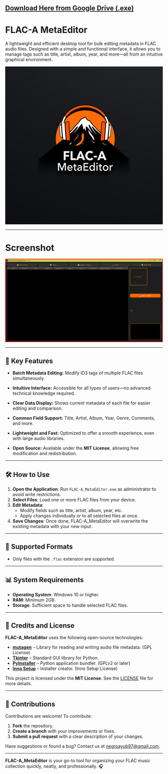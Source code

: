 ## [Download Here from Google Drive (.exe)](https://drive.google.com/file/d/1daqhMdH8icWZ7V7IhI1cZvARc_lyhK1p/view?usp=sharing)

# FLAC-A MetaEditor

A lightweight and efficient desktop tool for bulk editing metadata in FLAC audio files. Designed with a simple and functional interface, it allows you to manage tags such as title, artist, album, year, and more—all from an intuitive graphical environment.

![FLAC-A_MetaEditor logo](icon.png)

---

# Screenshot

![Screenshot](Capture.png)

---

## 🌟 Key Features

- **Batch Metadata Editing:**
  Modify ID3 tags of multiple FLAC files simultaneously.

- **Intuitive Interface:**
  Accessible for all types of users—no advanced technical knowledge required.

- **Clear Data Display:**
  Shows current metadata of each file for easier editing and comparison.

- **Common Field Support:**
  Title, Artist, Album, Year, Genre, Comments, and more.

- **Lightweight and Fast:**
  Optimized to offer a smooth experience, even with large audio libraries.

- **Open Source:**
  Available under the **MIT License**, allowing free modification and redistribution.

---

## 🛠️ How to Use

1. **Open the Application**: Run `FLAC-A_MetaEditor.exe` as administrator to avoid write restrictions.
2. **Select Files**: Load one or more FLAC files from your device.
3. **Edit Metadata**:
   - Modify fields such as title, artist, album, year, etc.
   - Apply changes individually or to all selected files at once.
4. **Save Changes**: Once done, FLAC-A_MetaEditor will overwrite the existing metadata with your new input.

---

## 🎵 Supported Formats

- Only files with the `.flac` extension are supported.

---

## 📊 System Requirements

- **Operating System**: Windows 10 or higher.
- **RAM**: Minimum 2GB.
- **Storage**: Sufficient space to handle selected FLAC files.

---

## 📜 Credits and License

**FLAC-A_MetaEditor** uses the following open-source technologies:

- **[mutagen](https://mutagen.readthedocs.io/en/latest/)** – Library for reading and writing audio file metadata. (GPL License)
- **[Tkinter](https://wiki.python.org/moin/TkInter)** – Standard GUI library for Python.
- **[PyInstaller](https://www.pyinstaller.org/)** – Python application bundler. (GPLv2 or later)
- **[Inno Setup](http://www.jrsoftware.org/isinfo.php)** – Installer creator. (Inno Setup License)

This project is licensed under the **MIT License**. See the [LICENSE](LICENSE.md) file for more details.

---

## 🤝 Contributions

Contributions are welcome! To contribute:

1. **Fork** the repository.
2. **Create a branch** with your improvements or fixes.
3. **Submit a pull request** with a clear description of your changes.

Have suggestions or found a bug? Contact us at [negroayub97@gmail.com](mailto:negroayub97@gmail.com).

---

**FLAC-A_MetaEditor** is your go-to tool for organizing your FLAC music collection quickly, neatly, and professionally. 🎧
